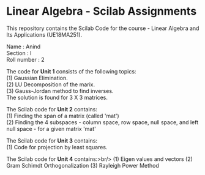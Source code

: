# Linear Algebra - Scilab Assignments
This repository contains the Scilab Code for the course - Linear Algebra and Its Applications  (UE18MA251).

Name : Anind <br />
Section : I <br />
Roll number : 2 <br />



The code for <b>Unit 1</b> consists of the following topics: <br />
(1) Gaussian Elimination. <br />
(2) LU Decomposition of the marix.  <br />
(3) Gauss-Jordan method to find inverses.  <br />
The solution is found for 3 X 3 matrices.  <br />


The Scilab code for <b>Unit 2</b> contains:<br/>
(1) Finding the span of a matrix (called 'mat') <br/>
(2) Finding the 4 subspaces - column space, row space, null space, and left null space - for a given matrix 'mat' <br/>


The Scilab code for <b>Unit 3</b> contains:<br/>
(1) Code for projection by least squares. <br/>

The Scilab code for <b>Unit 4</b> contains:>br/>
(1) Eigen values and vectors
(2) Gram Schimdt Orthogonalization
(3) Rayleigh Power Method
